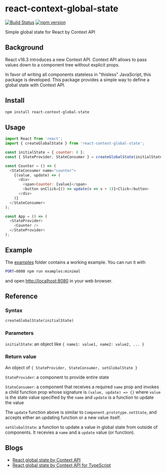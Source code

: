 react-context-global-state
==========================

[![Build Status](https://travis-ci.com/dai-shi/react-context-global-state.svg?branch=master)](https://travis-ci.com/dai-shi/react-context-global-state)
[![npm version](https://badge.fury.io/js/react-context-global-state.svg)](https://badge.fury.io/js/react-context-global-state)

Simple global state for React by Context API

Background
----------

React v16.3 introduces a new Context API.
Context API allows to pass values down to a component tree
without explicit props.

In favor of writing all components stateless in "thisless" JavaScript,
this package is developed.
This package provides a simple way to define a global state
with Context API.

Install
-------

```bash
npm install react-context-global-state
```

Usage
-----

```javascript
import React from 'react';
import { createGlobalState } from 'react-context-global-state';

const initialState = { counter: 0 };
const { StateProvider, StateConsumer } = createGlobalState(initialState);

const Counter = () => (
  <StateConsumer name="counter">
    {(value, update) => (
      <div>
        <span>Counter: {value}</span>
        <button onClick={() => update(v => v + 1)}>Click</button>
      </div>
    )}
  </StateConsumer>
);

const App = () => (
  <StateProvider>
    <Counter />
  </StateProvider>
);
```

Example
-------

The [examples](examples) folder contains a working example.
You can run it with

```bash
PORT=8080 npm run examples:minimal
```

and open <http://localhost:8080> in your web browser.

Reference
---------

### Syntax
```
createGlobalState(initialState)
```

### Parameters
`initialState`: an object like `{ name1: value1, name2: value2, ... }`

### Return value
An object of `{ StateProvider, StateConsumer, setGlobalState }`

`StateProvider`: a component to provide entire state

`StateConsumer`: a component that receives a required `name` prop and invokes a child function prop whose signature is `(value, update) => {}` where `value` is the state value specified by the `name` and `update` is a function to update the value

The `update` function above is similar to `Component.prototype.setState`, and accepts either an updating function or a new value itself.

`setGlobalState`: a function to update a value in global state from outside of components. It recevies a `name` and a `update` value (or function).

Blogs
-----

- [React global state by Context API](https://medium.com/@dai_shi/react-global-state-by-context-api-5b3efa8acc6b)
- [React global state by Context API for TypeScript](https://medium.com/@dai_shi/react-global-state-by-context-api-for-typescript-eaf9f4cf1381)
